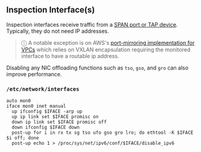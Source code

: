 ## Inspection Interface(s)

Inspection interfaces receive traffic from a [SPAN port or TAP device](../../../requirements/04_span_vs_tap). Typically, they do not need IP addresses.

> ⓘ A notable exception is on AWS's [port-mirroring implementation for VPCs](https://docs.aws.amazon.com/vpc/latest/mirroring/what-is-traffic-mirroring.html) which relies on VXLAN 
> encapsulation requiring the monitored interface to have a routable ip address.

Disabling any NIC offloading functions such as `tso`, `gso`, and `gro` can also improve performance.

### `/etc/network/interfaces`
```
auto mon0
iface mon0 inet manual
  up ifconfig $IFACE -arp up
  up ip link set $IFACE promisc on
  down ip link set $IFACE promisc off
  down ifconfig $IFACE down
  post-up for i in rx tx sg tso ufo gso gro lro; do ethtool -K $IFACE $i off; done
  post-up echo 1 > /proc/sys/net/ipv6/conf/$IFACE/disable_ipv6
```